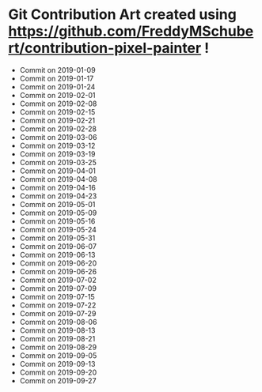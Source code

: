 # Git Contribution Art created using https://github.com/FreddyMSchubert/contribution-pixel-painter !
- Commit on 2019-01-09
- Commit on 2019-01-17
- Commit on 2019-01-24
- Commit on 2019-02-01
- Commit on 2019-02-08
- Commit on 2019-02-15
- Commit on 2019-02-21
- Commit on 2019-02-28
- Commit on 2019-03-06
- Commit on 2019-03-12
- Commit on 2019-03-19
- Commit on 2019-03-25
- Commit on 2019-04-01
- Commit on 2019-04-08
- Commit on 2019-04-16
- Commit on 2019-04-23
- Commit on 2019-05-01
- Commit on 2019-05-09
- Commit on 2019-05-16
- Commit on 2019-05-24
- Commit on 2019-05-31
- Commit on 2019-06-07
- Commit on 2019-06-13
- Commit on 2019-06-20
- Commit on 2019-06-26
- Commit on 2019-07-02
- Commit on 2019-07-09
- Commit on 2019-07-15
- Commit on 2019-07-22
- Commit on 2019-07-29
- Commit on 2019-08-06
- Commit on 2019-08-13
- Commit on 2019-08-21
- Commit on 2019-08-29
- Commit on 2019-09-05
- Commit on 2019-09-13
- Commit on 2019-09-20
- Commit on 2019-09-27
